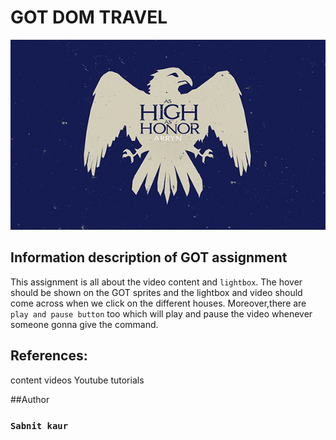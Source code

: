 # GOT DOM TRAVEL 

![readme](/images/arryn.jpg)

## Information description of GOT assignment

This assignment is all about the video content and ``lightbox``. The hover should be shown on the GOT sprites and the lightbox and video should come across when we click on the different houses. Moreover,there are ```play and pause button``` too which will play and pause the video whenever someone gonna give the command. 


## References:
content videos
Youtube tutorials


##Author
### ```Sabnit kaur```

